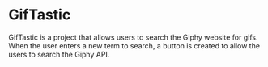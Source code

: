 # GifTastic

GifTastic is a project that allows users to search the Giphy website for gifs. When the user enters a new term to search, a button is created to allow the users to search the Giphy API.
